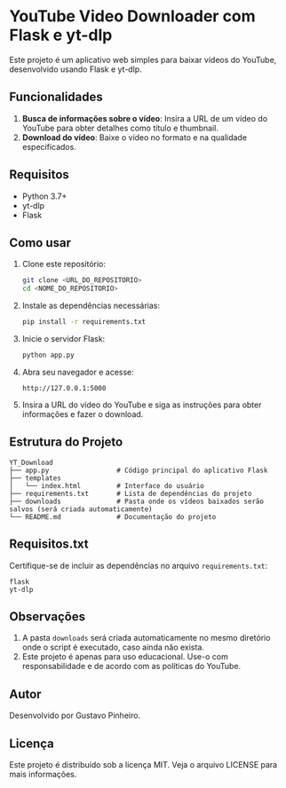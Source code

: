 # YouTube Video Downloader com Flask e yt-dlp

Este projeto é um aplicativo web simples para baixar vídeos do YouTube, desenvolvido usando Flask e yt-dlp.

## Funcionalidades

1. **Busca de informações sobre o vídeo**: Insira a URL de um vídeo do YouTube para obter detalhes como título e thumbnail.
2. **Download do vídeo**: Baixe o vídeo no formato e na qualidade especificados.

## Requisitos

- Python 3.7+
- yt-dlp
- Flask

## Como usar

1. Clone este repositório:

   ```bash
   git clone <URL_DO_REPOSITORIO>
   cd <NOME_DO_REPOSITORIO>
   ```

2. Instale as dependências necessárias:

   ```bash
   pip install -r requirements.txt
   ```

3. Inicie o servidor Flask:

   ```bash
   python app.py
   ```

4. Abra seu navegador e acesse:

   ```
   http://127.0.0.1:5000
   ```

5. Insira a URL do vídeo do YouTube e siga as instruções para obter informações e fazer o download.

## Estrutura do Projeto

```
YT_Download
├── app.py                 # Código principal do aplicativo Flask
├── templates
│   └── index.html         # Interface do usuário
├── requirements.txt       # Lista de dependências do projeto
├── downloads              # Pasta onde os vídeos baixados serão salvos (será criada automaticamente)
└── README.md              # Documentação do projeto
```

## Requisitos.txt

Certifique-se de incluir as dependências no arquivo `requirements.txt`:

```
flask
yt-dlp
```

## Observações

1. A pasta `downloads` será criada automaticamente no mesmo diretório onde o script é executado, caso ainda não exista.
2. Este projeto é apenas para uso educacional. Use-o com responsabilidade e de acordo com as políticas do YouTube.

## Autor

Desenvolvido por Gustavo Pinheiro.

## Licença

Este projeto é distribuído sob a licença MIT. Veja o arquivo LICENSE para mais informações.

